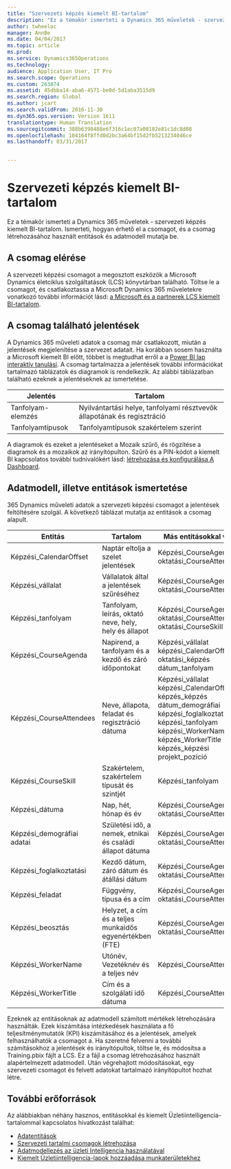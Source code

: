 ```yaml
---
title: "Szervezeti képzés kiemelt BI-tartalom"
description: "Ez a témakör ismerteti a Dynamics 365 műveletek - szervezeti képzés kiemelt BI-tartalom. Ismerteti, hogyan érhető el a csomagot, és a csomag létrehozásához használt entitások és adatmodell mutatja be."
author: twheeloc
manager: AnnBe
ms.date: 04/04/2017
ms.topic: article
ms.prod: 
ms.service: Dynamics365Operations
ms.technology: 
audience: Application User, IT Pro
ms.search.scope: Operations
ms.custom: 263874
ms.assetid: 45dbba14-aba6-4571-be0d-5d1aba3515d9
ms.search.region: Global
ms.author: jcart
ms.search.validFrom: 2016-11-30
ms.dyn365.ops.version: Version 1611
translationtype: Human Translation
ms.sourcegitcommit: 388b6398488e6f316c1ec07a00182e81c1dc8d08
ms.openlocfilehash: 104164f8ffd0d2bc3a64bf15d2fb5213234046ce
ms.lasthandoff: 03/31/2017


---
```


# <a name="organizational-training-power-bi-content"></a>Szervezeti képzés kiemelt BI-tartalom

Ez a témakör ismerteti a Dynamics 365 műveletek - szervezeti képzés kiemelt BI-tartalom. Ismerteti, hogyan érhető el a csomagot, és a csomag létrehozásához használt entitások és adatmodell mutatja be.

<a name="accessing-the-content-pack"></a>A csomag elérése
--------------------------

A szervezeti képzési csomagot a megosztott eszközök a Microsoft Dynamics életciklus szolgáltatások (LCS) könyvtárban található. Töltse le a csomagot, és csatlakoztassa a Microsoft Dynamics 365 műveletekre vonatkozó további információt lásd: [a Microsoft és a partnerek LCS kiemelt BI-tartalom](power-bi-content-microsoft-partners.md).

## <a name="reports-that-are-included-in-the-content-pack"></a>A csomag található jelentések
A Dynamics 365 műveleti adatok a csomag már csatlakozott, miután a jelentések megjelenítése a szervezet adatait. Ha korábban sosem használta a Microsoft kiemelt BI előtt, többet is megtudhat erről a a [Power BI lap interaktív tanulási](https://powerbi.microsoft.com/en-us/guided-learning/?WT.mc_id=PBIService_GetData). A csomag tartalmazza a jelentések további információkat tartalmazó táblázatok és diagramok is rendelkezik. Az alábbi táblázatban található ezeknek a jelentéseknek az ismertetése.

| Jelentés          | Tartalom                                                                    |
|-----------------|-----------------------------------------------------------------------------|
| Tanfolyam-elemzés | Nyilvántartási helye, tanfolyami résztvevők állapotának és regisztráció |
| Tanfolyamtípusok    | Tanfolyamtípusok szakértelem szerint                                                       |

A diagramok és ezeket a jelentéseket a Mozaik szűrő, és rögzítése a diagramok és a mozaikok az irányítópulton. Szűrő és a PIN-kódot a kiemelt BI kapcsolatos további tudnivalókért lásd: [létrehozása és konfigurálása A Dashboard](https://powerbi.microsoft.com/en-us/guided-learning/powerbi-learning-4-2-create-configure-dashboards).

## <a name="understanding-the-data-model-and-entities"></a>Adatmodell, illetve entitások ismertetése
365 Dynamics műveleti adatok a szervezeti képzési csomagot a jelentések feltöltésére szolgál. A következő táblázat mutatja az entitások a csomag alapult.

| Entitás                    | Tartalom                                                         | Más entitásokkal való                                                                                                                                                                  |
|---------------------------|------------------------------------------------------------------|----------------------------------------------------------------------------------------------------------------------------------------------------------------------------------------------------|
| Képzési\_CalendarOffset  | Naptár eltolja a szelet jelentések                                | Képzési\_CourseAgenda oktatási\_CourseAttendees                                                                                                                                                   |
| Képzési\_vállalat         | Vállalatok által a jelentések szűréséhez                                   | Képzési\_CourseAgenda oktatási\_CourseAttendees                                                                                                                                                   |
| Képzési\_tanfolyam          | Tanfolyam, leírás, oktató neve, hely, hely és állapot | Képzési\_CourseAgenda oktatási\_CourseAttendees oktatási\_CourseSkill                                                                                                                             |
| Képzési\_CourseAgenda    | Napirend, a tanfolyam és a kezdő és záró időpontokat                          | Képzési\_vállalat képzési\_CalendarOffset oktatási\_képzés dátum\_tanfolyam                                                                                                                         |
| Képzési\_CourseAttendees | Neve, állapota, feladat és regisztráció dátuma                         | Képzési\_vállalat képzési\_CalendarOffset képzés\_képzés dátum\_demográfiai képzési\_foglalkoztatási, képzési\_tanfolyam képzési\_WorkerName képzés\_WorkerTitle képzés\_képzési projekt\_pozíció |
| Képzési\_CourseSkill     | Szakértelem, szakértelem típusát és szintjét                                     | Képzési\_tanfolyam                                                                                                                                                                                   |
| Képzési\_dátuma            | Nap, hét, hónap és év                                   | Képzési\_CourseAgenda oktatási\_CourseAttendees                                                                                                                                                   |
| Képzési\_demográfiai adatai    | Születési idő, a nemek, etnikai és családi állapot dátuma         | Képzési\_CourseAgenda oktatási\_CourseAttendees                                                                                                                                                   |
| Képzési\_foglalkoztatási      | Kezdő dátum, záró dátum és átállási dátum                        | Képzési\_CourseAgenda oktatási\_CourseAttendees                                                                                                                                                   |
| Képzési\_feladat             | Függvény, típusa és a cím                                        | Képzési\_CourseAgenda oktatási\_CourseAttendees                                                                                                                                                   |
| Képzési\_beosztás        | Helyzet, a cím és a teljes munkaidős egyenértékben (FTE)                  | Képzési\_CourseAgenda oktatási\_CourseAttendees                                                                                                                                                   |
| Képzési\_WorkerName      | Utónév, Vezetéknév és a teljes név                             | Képzési\_CourseAttendees                                                                                                                                                                          |
| Képzési\_WorkerTitle     | Cím és a szolgálati idő dátuma                                         | Képzési\_CourseAttendees                                                                                                                                                                          |

Ezeknek az entitásoknak az adatmodell számított mértékek létrehozására használták. Ezek kiszámítása intézkedések használata a fő teljesítménymutatók (KPI) kiszámításához és a jelentések, amelyek felhasználhatók a csomagot a. Ha szeretné felvenni a további számításokhoz a jelentések és irányítópultok, töltse le, és módosítsa a Training.pbix fájlt a LCS. Ez a fájl a csomag létrehozásához használt alapértelmezett adatmodell. Után végrehajtott módosításokat, egy szervezeti csomagot és felvett adatokat tartalmazó irányítópultot hozhat létre.

## <a name="additional-resources"></a>További erőforrások
Az alábbiakban néhány hasznos, entitásokkal és kiemelt Üzletiintelligencia-tartalommal kapcsolatos hivatkozást találhat:

-   [Adatentitások](https://blogs.msdn.microsoft.com/dynamicsaxbi/2016/06/09/power-bi-integration-with-entity-store-in-dynamics-ax-7-may-update/)
-   [Szervezeti tartalmi csomagok létrehozása](https://powerbi.microsoft.com/en-us/documentation/powerbi-service-organizational-content-packs-introduction/)
-   [Adatmodellezés az üzleti Intelligencia használatával](https://powerbi.microsoft.com/en-us/guided-learning/powerbi-learning-2-1-intro-modeling-data)
-   [Kiemelt Üzletiintelligencia-lapok hozzáadása munkaterületekhez](https://blogs.msdn.microsoft.com/dynamicsaxbi/2016/07/06/pinning-power-bi-reports-to-dynamics-ax-client/)



